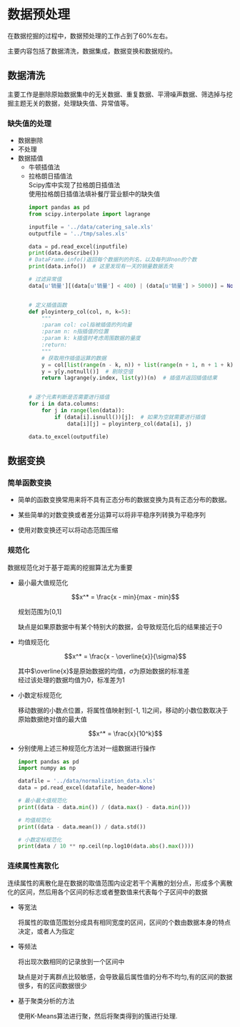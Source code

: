 # 数据预处理   

在数据挖掘的过程中，数据预处理的工作占到了60%左右。    

主要内容包括了数据清洗，数据集成，数据变换和数据规约。   

## 数据清洗  

主要工作是删除原始数据集中的无关数据、重复数据、平滑噪声数据、筛选掉与挖掘主题无关的数据，处理缺失值、异常值等。   

### 缺失值的处理   

* 数据删除   
* 不处理  
* 数据插值   
    * 牛顿插值法   
    * 拉格朗日插值法   
        Scipy库中实现了拉格朗日插值法   
        使用拉格朗日插值法填补餐厅营业额中的缺失值    
        ```python
        import pandas as pd
        from scipy.interpolate import lagrange

        inputfile = '../data/catering_sale.xls'
        outputfile = '../tmp/sales.xls'

        data = pd.read_excel(inputfile)
        print(data.describe())
        # DataFrame.info()返回每个数据列的列名，以及每列非non的个数
        print(data.info())  # 这里发现有一天的销量数据丢失

        # 过滤异常值
        data[u'销量'][(data[u'销量'] < 400) | (data[u'销量'] > 5000)] = None


        # 定义插值函数
        def ployinterp_col(col, n, k=5):
            """
            :param col: col指被插值的列向量
            :param n: n指插值的位置
            :param k: k插值时考虑周围数据的量度
            :return:
            """
            # 获取用作插值运算的数据
            y = col[list(range(n - k, n)) + list(range(n + 1, n + 1 + k))]
            y = y[y.notnull()]  # 剔除空值
            return lagrange(y.index, list(y))(n)  # 插值并返回插值结果


        # 逐个元素判断是否需要进行插值
        for i in data.columns:
            for j in range(len(data)):
                if (data[i].isnull())[j]:  # 如果为空就需要进行插值
                    data[i][j] = ployinterp_col(data[i], j)

        data.to_excel(outputfile)
        ```  

## 数据变换  

### 简单函数变换   

* 简单的函数变换常用来将不具有正态分布的数据变换为具有正态分布的数据。    
* 某些简单的对数变换或者差分运算可以将非平稳序列转换为平稳序列   

* 使用对数变换还可以将动态范围压缩   


### 规范化   

数据规范化对于基于距离的挖掘算法尤为重要   

* 最小最大值规范化   

    $$x^* = \frac{x - min}{max - min}$$   

    规划范围为[0,1]   

    缺点是如果原数据中有某个特别大的数据，会导致规范化后的结果接近于0   

* 均值规范化   

    $$x^* = \frac{x - \overline{x}}{\sigma}$$   
    
    其中$\overline{x}$是原始数据的均值，$\sigma$为原始数据的标准差   
    经过该处理的数据均值为0，标准差为1    
    
* 小数定标规范化  

    移动数据的小数点位置，将属性值映射到[-1, 1]之间，移动的小数位数取决于原始数据绝对值的最大值    

    $$x^* = \frac{x}{10^k}$$    

* 分别使用上述三种规范化方法对一组数据进行操作       

    ```python
    import pandas as pd
    import numpy as np

    datafile = '../data/normalization_data.xls'
    data = pd.read_excel(datafile, header=None)

    # 最小最大值规范化
    print((data - data.min()) / (data.max() - data.min()))

    # 均值规范化
    print((data - data.mean()) / data.std())

    # 小数定标规范化
    print(data / 10 ** np.ceil(np.log10(data.abs().max())))
    ```   


### 连续属性离散化     

连续属性的离散化是在数据的取值范围内设定若干个离散的划分点，形成多个离散化的区间，然后用各个区间的标志或者整数值来代表每个子区间中的数据    

* 等宽法     

    将属性的取值范围划分成具有相同宽度的区间，区间的个数由数据本身的特点决定，或者人为指定   

* 等频法   

    将出现次数相同的记录放到一个区间中     

    缺点是对于离群点比较敏感，会导致最后属性值的分布不均匀,有的区间的数据很多，有的区间数据很少   

* 基于聚类分析的方法   

    使用K-Means算法进行聚，然后将聚类得到的簇进行处理.     

    
